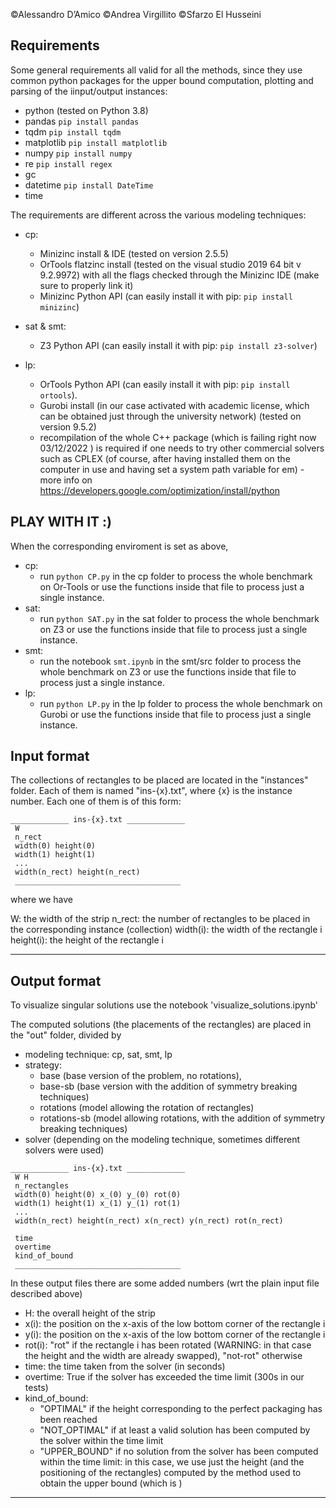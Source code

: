 ©Alessandro D’Amico ©Andrea Virgillito ©Sfarzo El Husseini



## Requirements
Some general requirements all valid for all the methods, since they use common python 
packages for the upper bound computation, plotting and parsing of the iinput/output instances:

- python (tested on Python 3.8)
- pandas ``pip install pandas``
- tqdm ``pip install tqdm``
- matplotlib ``pip install matplotlib``
- numpy ``pip install numpy``
- re ``pip install regex``
- gc
- datetime ``pip install DateTime``
- time 


The requirements are different across the various modeling techniques:

- cp: 
	- Minizinc install & IDE (tested on version 2.5.5)
	- OrTools flatzinc install (tested on the visual studio 2019 64 bit v 9.2.9972) 
	  with all the flags checked through the Minizinc IDE (make sure to properly link it)
	- Minizinc Python API (can easily install it with pip: ``pip install minizinc``)

- sat & smt:
	- Z3 Python API (can easily install it with pip: ``pip install z3-solver``)
- lp:
	- OrTools Python API (can easily install it with pip: ``pip install ortools``).
	- Gurobi install (in our case activated with academic license, which can be obtained
	  just through the university network) (tested on version 9.5.2)
	- recompilation of the whole C++ package (which is failing right now 03/12/2022 )
	  is required if one needs to try other commercial solvers such as CPLEX 
	  (of course, after having installed them on the computer in use and having set a 
	  system path variable for em) - more info on 
	  https://developers.google.com/optimization/install/python
	
## PLAY WITH IT :)
When the corresponding enviroment is set as above,

- cp:
	- run ``python CP.py`` in the cp folder to process the whole benchmark on Or-Tools or use the functions
	  inside that file to process just a single instance.
- sat:
 	- run ``python SAT.py`` in the sat folder to process the whole benchmark on Z3 or use the functions
	  inside that file to process just a single instance.
- smt:
 	- run the notebook ``smt.ipynb`` in the smt/src folder to process the whole benchmark on Z3 or use the functions
	  inside that file to process just a single instance.
- lp:
 	- run ``python LP.py`` in the lp folder to process the whole benchmark on Gurobi or use the functions
	  inside that file to process just a single instance.




## Input format

The collections of rectangles to be placed are located in the 
"instances" folder.
Each of them is named "ins-{x}.txt", where {x} is the instance number.
Each one of them is of this form:

```
_____________ ins-{x}.txt _____________  
 W  
 n_rect  
 width(0) height(0)  
 width(1) height(1)  
 ...  
 width(n_rect) height(n_rect)  
 _____________________________________
```
where we have

W: the width of the strip
n_rect: the number of rectangles to be placed in the corresponding 
	instance (collection)
width(i): the width of the rectangle i
height(i): the height of the rectangle i

 _____________________________________

## Output format

To visualize singular solutions use the notebook 'visualize_solutions.ipynb'

The computed solutions (the placements of the rectangles) are placed in 
the "out" folder, divided by 
- modeling technique: cp, sat, smt, lp
- strategy: 
	- base (base version of the problem, no rotations), 
	- base-sb (base version with the addition of symmetry breaking 
	  techniques)
	- rotations (model allowing the rotation of rectangles)
	- rotations-sb (model allowing rotations, with the addition of 
	  symmetry breaking techniques)
- solver (depending on the modeling technique, sometimes different solvers
	  were used)

```
_____________ ins-{x}.txt _____________  
 W H  
 n_rectangles  
 width(0) height(0) x_(0) y_(0) rot(0)  
 width(1) height(1) x_(1) y_(1) rot(1)  
 ...  
 width(n_rect) height(n_rect) x(n_rect) y(n_rect) rot(n_rect)  
   
 time  
 overtime  
 kind_of_bound  
 _____________________________________
```
In these output files there are some added numbers (wrt the plain input file described above)

- H: the overall height of the strip
- x(i): the position on the x-axis of the low bottom corner of the 
	   rectangle i 
- y(i): the position on the x-axis of the low bottom corner of the 
	   rectangle i
- rot(i): "rot" if the rectangle i has been rotated (WARNING: in that 
	    case the height and the width are already swapped),
	    "not-rot" otherwise
- time: the time taken from the solver (in seconds)
- overtime: True if the solver has exceeded the time limit (300s in our tests)
- kind_of_bound: 
	- "OPTIMAL" if the height corresponding to the perfect packaging has been reached
	- "NOT_OPTIMAL" if at least a valid solution has been computed by the solver within the time limit
	- "UPPER_BOUND" if no solution from the solver has been computed within the time limit:
	  in this case, we use just the height (and the positioning of the rectangles)
	  computed by the method used to obtain the upper bound (which is )    
 _____________________________________
